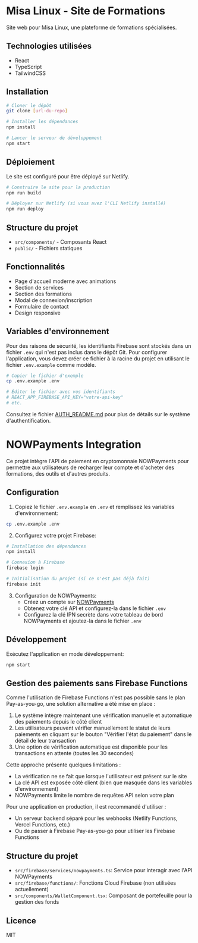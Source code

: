 # Misa Linux - Site de Formations

Site web pour Misa Linux, une plateforme de formations spécialisées.

## Technologies utilisées

- React
- TypeScript
- TailwindCSS

## Installation

```bash
# Cloner le dépôt
git clone [url-du-repo]

# Installer les dépendances
npm install

# Lancer le serveur de développement
npm start
```

## Déploiement

Le site est configuré pour être déployé sur Netlify.

```bash
# Construire le site pour la production
npm run build

# Déployer sur Netlify (si vous avez l'CLI Netlify installé)
npm run deploy
```

## Structure du projet

- `src/components/` - Composants React
- `public/` - Fichiers statiques

## Fonctionnalités

- Page d'accueil moderne avec animations
- Section de services
- Section des formations
- Modal de connexion/inscription
- Formulaire de contact
- Design responsive

## Variables d'environnement

Pour des raisons de sécurité, les identifiants Firebase sont stockés dans un fichier `.env` qui n'est pas inclus dans le dépôt Git. Pour configurer l'application, vous devez créer ce fichier à la racine du projet en utilisant le fichier `.env.example` comme modèle.

```bash
# Copier le fichier d'exemple
cp .env.example .env

# Éditer le fichier avec vos identifiants
# REACT_APP_FIREBASE_API_KEY="votre-api-key"
# etc.
```

Consultez le fichier [AUTH_README.md](./AUTH_README.md) pour plus de détails sur le système d'authentification.

# NOWPayments Integration

Ce projet intègre l'API de paiement en cryptomonnaie NOWPayments pour permettre aux utilisateurs de recharger leur compte et d'acheter des formations, des outils et d'autres produits.

## Configuration

1. Copiez le fichier `.env.example` en `.env` et remplissez les variables d'environnement:
```bash
cp .env.example .env
```

2. Configurez votre projet Firebase:
```bash
# Installation des dépendances
npm install

# Connexion à Firebase
firebase login

# Initialisation du projet (si ce n'est pas déjà fait)
firebase init
```

3. Configuration de NOWPayments:
   - Créez un compte sur [NOWPayments](https://nowpayments.io/)
   - Obtenez votre clé API et configurez-la dans le fichier `.env`
   - Configurez la clé IPN secrète dans votre tableau de bord NOWPayments et ajoutez-la dans le fichier `.env`

## Développement

Exécutez l'application en mode développement:
```bash
npm start
```

## Gestion des paiements sans Firebase Functions

Comme l'utilisation de Firebase Functions n'est pas possible sans le plan Pay-as-you-go, une solution alternative a été mise en place :

1. Le système intègre maintenant une vérification manuelle et automatique des paiements depuis le côté client
2. Les utilisateurs peuvent vérifier manuellement le statut de leurs paiements en cliquant sur le bouton "Vérifier l'état du paiement" dans le détail de leur transaction
3. Une option de vérification automatique est disponible pour les transactions en attente (toutes les 30 secondes)

Cette approche présente quelques limitations :
- La vérification ne se fait que lorsque l'utilisateur est présent sur le site
- La clé API est exposée côté client (bien que masquée dans les variables d'environnement)
- NOWPayments limite le nombre de requêtes API selon votre plan

Pour une application en production, il est recommandé d'utiliser :
- Un serveur backend séparé pour les webhooks (Netlify Functions, Vercel Functions, etc.)
- Ou de passer à Firebase Pay-as-you-go pour utiliser les Firebase Functions

## Structure du projet

- `src/firebase/services/nowpayments.ts`: Service pour interagir avec l'API NOWPayments
- `src/firebase/functions/`: Fonctions Cloud Firebase (non utilisées actuellement)
- `src/components/WalletComponent.tsx`: Composant de portefeuille pour la gestion des fonds

## Licence

MIT
